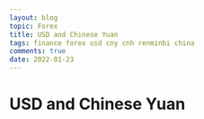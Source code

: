 ```yaml
---
layout: blog
topic: Forex
title: USD and Chinese Yuan
tags: finance forex usd cny cnh renminbi china 
comments: true
date: 2022-01-23
---
```


# USD and Chinese Yuan

